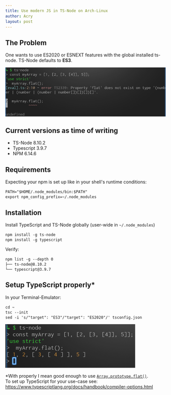 ```yaml
---
title: Use modern JS in TS-Node on Arch-Linux
author: Acry
layout: post
---
```


## The Problem

One wants to use ES2020 or ESNEXT features with the global installed ts-node. TS-Node defaults to **ES3**.

![](/assets/images/array-flat-failing.png)

## Current versions as time of writing

- TS-Node 8.10.2
- Typescript 3.9.7
- NPM 6.14.6

## Requirements

Expecting your npm is set up like in your shell's runtime conditions:

```shell
PATH="$HOME/.node_modules/bin:$PATH"
export npm_config_prefix=~/.node_modules
```

## Installation

Install TypeScript and TS-Node globally (user-wide in `~/.node_modules`)

```shell
npm install -g ts-node
npm install -g typescript
```

Verify:

```shell
npm list -g --depth 0
├── ts-node@8.10.2
└── typescript@3.9.7
```

## Setup TypeScript properly\*

In your Terminal-Emulator:

```shell
cd ~
tsc --init
sed -i 's/"target": "ES3"/"target": "ES2020"/' tsconfig.json
```

![](/assets/images/array-flat-success.png)

\*With properly I mean good enough to use [`Array.prototype.flat()`](https://developer.mozilla.org/de/docs/Web/JavaScript/Reference/Global_Objects/Array/flat).<br>
To set up TypeScript for your use-case see: <https://www.typescriptlang.org/docs/handbook/compiler-options.html>

